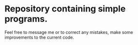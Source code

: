 # Repository containing simple programs.
Feel free to message me or to correct any mistakes, make some improvements to the current code.

